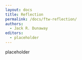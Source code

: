 ```yaml
---
layout: docs
title: Reflection
permalink: /docs/ftw-reflection/
authors:
  - Jack R. Dunaway
editors:
  - placeholder
---
```


placeholder

